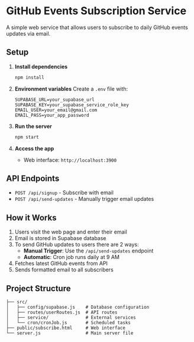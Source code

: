 # GitHub Events Subscription Service

A simple web service that allows users to subscribe to daily GitHub events updates via email.

## Setup

1. **Install dependencies**

   ```bash
   npm install
   ```

2. **Environment variables**
   Create a `.env` file with:

   ```
   SUPABASE_URL=your_supabase_url
   SUPABASE_KEY=your_supabase_service_role_key
   EMAIL_USER=your_email@gmail.com
   EMAIL_PASS=your_app_password
   ```

3. **Run the server**

   ```bash
   npm start
   ```

4. **Access the app**
   - Web interface: `http://localhost:3900`

## API Endpoints

- `POST /api/signup` - Subscribe with email
- `POST /api/send-updates` - Manually trigger email updates

## How it Works

1. Users visit the web page and enter their email
2. Email is stored in Supabase database
3. To send GitHub updates to users there are 2 ways:
   - **Manual Trigger**: Use the `/api/send-updates` endpoint
   - **Automatic**: Cron job runs daily at 9 AM
4. Fetches latest GitHub events from API
5. Sends formatted email to all subscribers

## Project Structure

```
├── src/
│   ├── config/supabase.js    # Database configuration
│   ├── routes/userRoutes.js  # API routes
│   ├── service/              # External services
│   └── cron/cronJob.js       # Scheduled tasks
├── public/subscribe.html     # Web interface
└── server.js                 # Main server file
```
